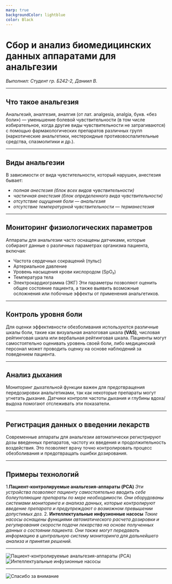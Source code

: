 ```yaml
---
marp: true
backgroundColor: lightblue
color: Black
---
```


# Cбор и анализ биомедицинских данных аппаратами для анальгезии
*Выполнил: Студент гр. Б242-2, Даниил В.*

---
## Что такое анальгезия
Анальгези́я, аналгезия, аналгия (от лат. analgesia, analgia, букв. «без боли») — уменьшение болевой чувствительности (в том числе избирательное, когда другие виды чувствительности не затрагиваются) с помощью фармакологических препаратов различных групп (наркотические анальгетики, нестероидные противовоспалительные средства, спазмолитики и др.).
 
 ---
 ## Виды анальгезии
В зависимости от вида чувстительности, который нарушен, анестезия бывает:
* *полная анестезия (блок всех видов чувствительности)*
* *частичная анестезия (блок определенного вида чувствительности)*
* *отсутствие ощущения боли — анальгезия*
* *отсутствие температурной чувствительности — терманестезия*

---
## Мониторинг физиологических параметров
Аппараты для анальгезии часто оснащены датчиками, которые собирают данные о различных параметрах организма пациента, включая:
* Частота сердечных сокращений (пульс)
* Артериальное давление
* Уровень насыщения крови кислородом (SpO₂)
* Температура тела
* Электрокардиограмма (ЭКГ)
Эти параметры позволяют оценить общее состояние пациента, а также выявить возможные осложнения или побочные эффекты от применения анальгетиков.

---
## Контроль уровня боли
Для оценки эффективности обезболивания используются различные шкалы боли, такие как визуальная аналоговая шкала **(VAS)**, числовая рейтинговая шкала или вербальная рейтинговая шкала. Пациенты могут самостоятельно оценивать уровень своей боли, либо медицинский персонал может проводить оценку на основе наблюдений за поведением пациента.

---
## Анализ дыхания
Мониторинг дыхательной функции важен для предотвращения передозировки анальгетиками, так как некоторые препараты могут угнетать дыхание. Датчики контроля частоты дыхания и глубины вдоха/выдоха помогают отслеживать эти показатели.

----
## Регистрация данных о введении лекарств
Современные аппараты для анальгезии автоматически регистрируют дозы введенных препаратов, частоту их введения и продолжительность воздействия. Это позволяет врачу точно контролировать процесс обезболивания и предотвращать ошибки дозирования.

---
## Примеры технологий
1.**Пациент-контролируемые анальгезия-аппараты (PCA)**
*Эти устройства позволяют пациенту самостоятельно вводить себе болеутоляющие препараты по мере необходимости. Они оборудованы системами мониторинга и анализа данных, которые контролируют введение препарата и предупреждают о возможном превышении допустимых доз.*
2. **Интеллектуальные инфузионные насосы**
*Такие насосы оснащены функциями автоматического расчета дозировки и регулирования скорости подачи лекарства на основе полученных данных о состоянии пациента. Они также могут передавать информацию в центральную систему мониторинга для дальнейшего анализа и принятия решений.*

---
<!-- _backgroundColor: lightblue -->
<!-- _color: black -->
![Пациент-контролируемые анальгезия-аппараты (PCA)](https://www.moog.com/content/sites/global/en/markets/medical-devices/infusion-therapy/_jcr_content/par/columncontrol/col1/image.img.png/1572628644663.png)
![Интеллектуальные инфузионные насосы](https://img.medicalexpo.ru/images_me/photo-m2/126789-18616771.jpg)

---
![Спасибо за внимание](https://otkritko.ru/uploads/files/spasibo-za-vnimanije-katinka-dlja-prezentacii.jpg)
